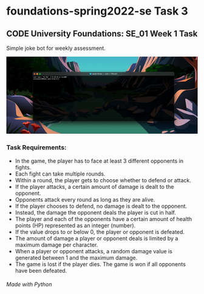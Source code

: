 # foundations-spring2022-se Task 3
## CODE University Foundations: SE_01 Week 1 Task

Simple joke bot for weekly assessment.

![Text Arena Game Preview GIF](text-arena-game.gif)

### Task Requirements: 
- In the game, the player has to face at least 3 different opponents in fights.
- Each fight can take multiple rounds. 
- Within a round, the player gets to choose whether to defend or attack. 
- If the player attacks, a certain amount of damage is dealt to the opponent. 
- Opponents attack every round as long as they are alive. 
- If the player chooses to defend, no damage is dealt to the opponent. 
- Instead, the damage the opponent deals the player is cut in half.
- The player and each of the opponents have a certain amount of health points (HP) represented as an integer (number). 
- If the value drops to or below 0, the player or opponent is defeated.
- The amount of damage a player or opponent deals is limited by a maximum damage per character. 
- When a player or opponent attacks, a random damage value is generated between 1 and the maximum damage. 
- The game is lost if the player dies. The game is won if all opponents have been defeated. 

###### Made with Python

